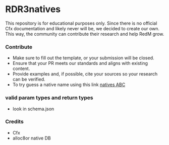 # RDR3natives
This repository is for educational purposes only.
Since there is no official Cfx documentation and likely never will be, we decided to create our own. This way, the community can contribute their research and help RedM grow.

### Contribute

- Make sure to fill out the template, or your submission will be closed.
- Ensure that your PR meets our standards and aligns with existing content.
- Provide examples and, if possible, cite your sources so your research can be verified.
- To try guess a native name using this link [natives ABC](https://gist.github.com/fingaweg/2a7653c73daf985f73667e9c424cb624)

### valid param types and return types
- look in schema.json

### Credits
- Cfx 
- alloc8or native DB
